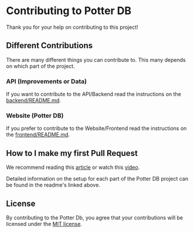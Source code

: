 # Contributing to Potter DB

Thank you for your help on contributing to this project!

## Different Contributions

There are many different things you can contribute to. This many depends on which part of the project.

### API (Improvements or Data)

If you want to contribute to the API/Backend read the instructions on the [backend/README.md](backend/README.md).

### Website (Potter DB)

If you prefer to contribute to the Website/Frontend read the instructions on the [frontend/README.md](frontend/README.md).

## How to I make my first Pull Request

We recommend reading this [article](https://docs.github.com/en/pull-requests/collaborating-with-pull-requests/proposing-changes-to-your-work-with-pull-requests/about-pull-requests) or watch this [video](https://egghead.io/courses/how-to-contribute-to-an-open-source-project-on-github).

Detailed information on the setup for each part of the Potter DB project can be found in the readme's linked above.

## License

By contributing to the Potter Db, you agree that your contributions will be licensed under the [MIT license](LICENSE).
